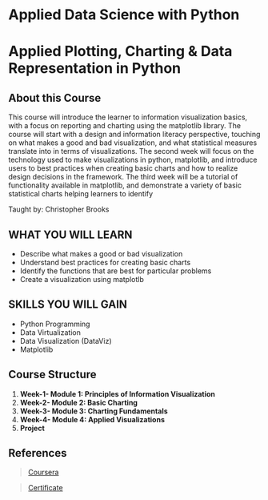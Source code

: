 # Applied Data Science with Python

# Applied Plotting, Charting & Data Representation in Python

## About this Course
This course will introduce the learner to information visualization basics, with a focus on reporting and charting using the matplotlib library. The course will start with a design and information literacy perspective, touching on what makes a good and bad visualization, and what statistical measures translate into in terms of visualizations. The second week will focus on the technology used to make visualizations in python, matplotlib, and introduce users to best practices when creating basic charts and how to realize design decisions in the framework. The third week will be a tutorial of functionality available in matplotlib, and demonstrate a variety of basic statistical charts helping learners to identify 

Taught by:  Christopher Brooks

## WHAT YOU WILL LEARN
* Describe what makes a good or bad visualization
* Understand best practices for creating basic charts
* Identify the functions that are best for particular problems
* Create a visualization using matplotlb

## SKILLS YOU WILL GAIN
* Python Programming
* Data Virtualization
* Data Visualization (DataViz)
* Matplotlib

## Course Structure
1. **Week-1- Module 1: Principles of Information Visualization**
2. **Week-2- Module 2: Basic Charting**
3. **Week-3- Module 3: Charting Fundamentals**
4. **Week-4- Module 4: Applied Visualizations** 
5. **Project**
## References 
> [Coursera](https://www.coursera.org/learn/python-plotting)

> [Certificate](https://www.coursera.org/account/accomplishments/certificate/2D4LTB9SU6L2)